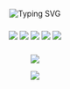 <p align="center">
  <img src="https://readme-typing-svg.demolab.com?font=Fira+Code&pause=1000&color=00FF41&center=true&vCenter=true&width=500&lines=Altaffoc;Full-time+Code+Alchemist;Builds+bots,+breaks+limits;Automation+is+a+lifestyle" alt="Typing SVG" />
</p>

<h3 align="center"><p align="center"> <img src="https://img.shields.io/badge/-Python-05122A?style=flat&logo=python" /> <img src="https://img.shields.io/badge/-Node.js-05122A?style=flat&logo=node.js" /> <img src="https://img.shields.io/badge/-Puppeteer-05122A?style=flat&logo=puppeteer" /> <img src="https://img.shields.io/badge/-Selenium-05122A?style=flat&logo=selenium" /> <img src="https://img.shields.io/badge/-Linux-05122A?style=flat&logo=linux" /> </p> <h3 align="center"></h3>

<p align="center">
  <img src="https://github-readme-stats.vercel.app/api?username=altaffoc&show_icons=true&theme=tokyonight&hide_border=true&count_private=true" />
</p>

<p align="center">
  <img src="https://github-readme-stats.vercel.app/api/top-langs/?username=altaffoc&layout=compact&theme=tokyonight&hide_border=true" />
</p>

